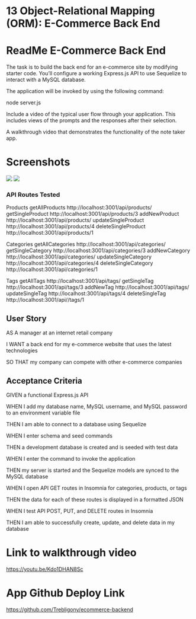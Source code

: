 # 13 Object-Relational Mapping (ORM): E-Commerce Back End

# ReadMe E-Commerce Back End

The task is to build the back end for an e-commerce site by modifying starter code. You’ll configure a working Express.js API to use Sequelize to interact with a MySQL database.

The application will be invoked by using the following command:

node server.js

Include a video of the typical user flow through your application. This includes views of the prompts and the responses after their selection.


A walkthrough video that demonstrates the functionality of the note taker app.



# Screenshots


<img src="./assets/images/screen_appview.png">


<img src="./assets/images/note_screen.png">



### API Routes Tested

Products
	getAllProducts  		http://localhost:3001/api/products/
	getSingleProduct  	http://localhost:3001/api/products/3
	addNewProduct  		http://localhost:3001/api/products/
	updateSingleProduct  	http://localhost:3001/api/products/4
	deleteSingleProduct  	http://localhost:3001/api/products/1
	
Categories
	getAllCategories		http://localhost:3001/api/categories/
	getSingleCategory 	http://localhost:3001/api/categories/3
	addNewCategory 		http://localhost:3001/api/categories/
	updateSingleCategory 	http://localhost:3001/api/categories/4
	deleteSingleCategory	http://localhost:3001/api/categories/1
	
Tags
	getAllTags			http://localhost:3001/api/tags/
	getSingleTag 		http://localhost:3001/api/tags/3
	addNewTag 	 		http://localhost:3001/api/tags/
	updateSingleTag 	 	http://localhost:3001/api/tags/4
	deleteSingleTag 		http://localhost:3001/api//tags/1
	

## User Story

AS A manager at an internet retail company

I WANT a back end for my e-commerce website that uses the latest technologies

SO THAT my company can compete with other e-commerce companies


## Acceptance Criteria


GIVEN a functional Express.js API

WHEN I add my database name, MySQL username, and MySQL password to an
 environment variable file

THEN I am able to connect to a database using Sequelize

WHEN I enter schema and seed commands

THEN a development database is created and is seeded with test data

WHEN I enter the command to invoke the application

THEN my server is started and the Sequelize models are synced to the MySQL
database

WHEN I open API GET routes in Insomnia for categories, products, or tags

THEN the data for each of these routes is displayed in a formatted JSON

WHEN I test API POST, PUT, and DELETE routes in Insomnia

THEN I am able to successfully create, update, and delete data in my database


# Link to walkthrough video

https://youtu.be/Kdo1DHAN8Sc


# App Github Deploy Link


https://github.com/Trebligony/ecommerce-backend






